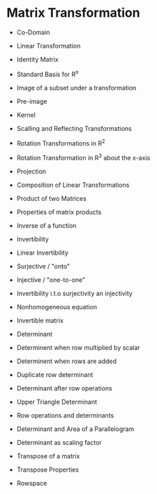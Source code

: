 <h1>Matrix Transformation</h1> 

- Co-Domain

- Linear Transformation

- Identity Matrix

- Standard Basis for R<sup>n</sup>

- Image of a subset under a transformation

- Pre-image

- Kernel

- Scalling and Reflecting Transformations

- Rotation Transformations in R<sup>2</sup>

- Rotation Transformation in R<sup>3</sup> about the x-axis

- Projection

- Composition of Linear Transformations

- Product of two Matrices

- Properties of matrix products

- Inverse of a function

- Invertibility

- Linear Invertibility

- Surjective / "onto"

- Injective / "one-to-one"

- Invertibility i.t.o surjectivity an injectivity

- Nonhomogeneous equation

- Invertible matrix

- Determinant

- Determinent when row multiplied by scalar

- Determinent when rows are added

- Duplicate row determinant

- Determinant after row operations

- Upper Triangle Determinant

- Row operations and determinants

- Determinant and Area of a Parallelogram

- Determinant as scaling factor

- Transpose of a matrix

- Transpose Properties

- Rowspace
